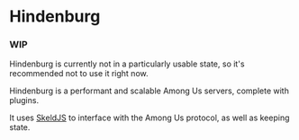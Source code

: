 # Hindenburg

### WIP
Hindenburg is currently not in a particularly usable state, so it's recommended not to use it right now.

Hindenburg is a performant and scalable Among Us servers, complete with plugins.

It uses [SkeldJS](https://github.com/SkeldJS/SkeldJS) to interface with the Among Us protocol, as well as keeping state.